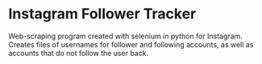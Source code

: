 # Instagram Follower Tracker
Web-scraping program created with selenium in python for Instagram. Creates files of usernames for follower and following accounts, as well as accounts that do not follow the user back.
